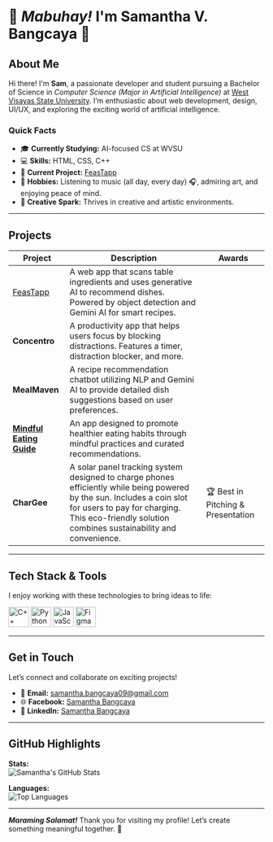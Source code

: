 # 🌟 _Mabuhay!_ I'm Samantha V. Bangcaya 👋  

## About Me  
Hi there! I'm **Sam**, a passionate developer and student pursuing a Bachelor of Science in _Computer Science (Major in Artificial Intelligence)_ at [West Visayas State University](https://www.wvsu.edu.ph/). I’m enthusiastic about web development, design, UI/UX, and exploring the exciting world of artificial intelligence.

### Quick Facts  
- 🎓 **Currently Studying:** AI-focused CS at WVSU  
- 💻 **Skills:** HTML, CSS, C++  
- 🌱 **Current Project:** [FeasTapp](https://github.com/svbangcaya/FeasTapp1)  
- 🎵 **Hobbies:** Listening to music (all day, every day) 🎧, admiring art, and enjoying peace of mind.  
- 🎨 **Creative Spark:** Thrives in creative and artistic environments.  

---

## Projects  

| **Project**                                                                                                           | **Description**                                                                                                                                                                                                                     | **Awards**                         |
|-----------------------------------------------------------------------------------------------------------------------|-------------------------------------------------------------------------------------------------------------------------------------------------------------------------------------------------------------------------------------|------------------------------------|
| [FeasTapp](https://github.com/svbangcaya/FeasTapp1)                                                                   | A web app that scans table ingredients and uses generative AI to recommend dishes. Powered by object detection and Gemini AI for smart recipes.                                                                                      |                                    |
| **Concentro**                                                                                                         | A productivity app that helps users focus by blocking distractions. Features a timer, distraction blocker, and more.                                                                                                                |                                    |
| **MealMaven**                                                                                                         | A recipe recommendation chatbot utilizing NLP and Gemini AI to provide detailed dish suggestions based on user preferences.                                                                                                         |                                    |
| [**Mindful Eating Guide**](https://mindful-eating-guide-recommendation-h3uwhhjmtswz25dcidah2l.streamlit.app/#mindful-eating-guide-recommendation) | An app designed to promote healthier eating habits through mindful practices and curated recommendations.                                                                                                                           |                                    |
| **CharGee**                                                                                                           | A solar panel tracking system designed to charge phones efficiently while being powered by the sun. Includes a coin slot for users to pay for charging. This eco-friendly solution combines sustainability and convenience.           | 🏆 Best in Pitching & Presentation |

---

## Tech Stack & Tools  
I enjoy working with these technologies to bring ideas to life:  

<p align="left">  
  <img src="https://upload.wikimedia.org/wikipedia/commons/1/18/C_Programming_Language.svg" alt="C++" width="40" height="40"/>  
  <img src="https://upload.wikimedia.org/wikipedia/commons/c/c3/Python-logo-notext.svg" alt="Python" width="40" height="40"/>  
  <img src="https://upload.wikimedia.org/wikipedia/commons/6/6a/JavaScript-logo.png" alt="JavaScript" width="40" height="40"/>  
  <img src="https://upload.wikimedia.org/wikipedia/commons/3/33/Figma-logo.svg" alt="Figma" width="40" height="40"/>  
</p>  

---

## Get in Touch  
Let’s connect and collaborate on exciting projects!  

- 📧 **Email:** samantha.bangcaya09@gmail.com  
- 🌐 **Facebook:** [Samantha Bangcaya](https://www.facebook.com/profile.php?id=100071719083338)  
- 💼 **LinkedIn:** [Samantha Bangcaya](https://www.linkedin.com/in/samanthabangcaya/)  

---

## GitHub Highlights  

**Stats:**  
![Samantha's GitHub Stats](https://github-readme-stats.vercel.app/api?username=svbangcaya&show_icons=true&theme=tokyonight)  

**Languages:**  
![Top Languages](https://github-readme-stats.vercel.app/api/top-langs/?username=svbangcaya&layout=compact&theme=tokyonight)  

---

**_Maraming Salamat!_** Thank you for visiting my profile! Let’s create something meaningful together. 🌟
